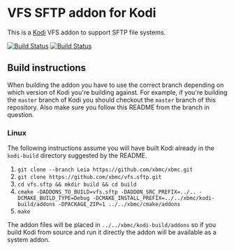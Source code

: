 # VFS SFTP addon for Kodi

This is a [Kodi](http://kodi.tv) VFS addon to support SFTP file systems.

[![Build Status](https://travis-ci.org/xbmc/vfs.sftp.svg?branch=master)](https://travis-ci.org/xbmc/vfs.sftp)
[![Build Status](https://dev.azure.com/teamkodi/binary-addons/_apis/build/status/xbmc.vfs.sftp?branchName=Leia)](https://dev.azure.com/teamkodi/binary-addons/_build/latest?definitionId=54&branchName=Leia)
<!--- [![Build Status](https://ci.appveyor.com/api/projects/status/github/xbmc/vfs.sftp?svg=true)](https://ci.appveyor.com/project/xbmc/vfs-sftp) -->

## Build instructions

When building the addon you have to use the correct branch depending on which version of Kodi you're building against. 
For example, if you're building the `master` branch of Kodi you should checkout the `master` branch of this repository. 
Also make sure you follow this README from the branch in question.

### Linux

The following instructions assume you will have built Kodi already in the `kodi-build` directory 
suggested by the README.

1. `git clone --branch Leia https://github.com/xbmc/xbmc.git`
2. `git clone https://github.com/xbmc/vfs.sftp.git`
3. `cd vfs.sftp && mkdir build && cd build`
4. `cmake -DADDONS_TO_BUILD=vfs.sftp -DADDON_SRC_PREFIX=../.. -DCMAKE_BUILD_TYPE=Debug -DCMAKE_INSTALL_PREFIX=../../xbmc/kodi-build/addons -DPACKAGE_ZIP=1 ../../xbmc/cmake/addons`
5. `make`

The addon files will be placed in `../../xbmc/kodi-build/addons` so if you build Kodi from source and run it directly 
the addon will be available as a system addon.
